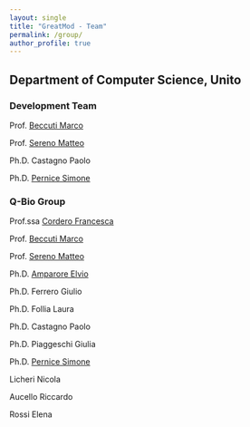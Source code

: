```yaml
---
layout: single
title: "GreatMod - Team"
permalink: /group/
author_profile: true
--- 
```


## Department of Computer Science, Unito

### Development Team

Prof. [Beccuti Marco](https://www.cs.unito.it/do/docenti.pl/Show?_id=mbeccuti#tab-profilo)

Prof. [Sereno Matteo](https://www.cs.unito.it/do/docenti.pl/Show?_id=msereno#tab-profilo)

Ph.D. Castagno Paolo

Ph.D. [Pernice Simone](https://www.cs.unito.it/do/docenti.pl/Show?_id=spernice#tab-profilo)


### Q-Bio Group

Prof.ssa [Cordero Francesca](https://www.cs.unito.it/do/docenti.pl/Show?_id=fcordero)

Prof. [Beccuti Marco](https://www.cs.unito.it/do/docenti.pl/Show?_id=mbeccuti#tab-profilo)

Prof. [Sereno Matteo](https://www.cs.unito.it/do/docenti.pl/Show?_id=msereno#tab-profilo)

Ph.D. [Amparore Elvio](https://www.cs.unito.it/do/docenti.pl/Alias?elviogilberto.amparore#tab-profilo)

Ph.D. Ferrero Giulio

Ph.D. Follia Laura 

Ph.D. Castagno Paolo

Ph.D. Piaggeschi Giulia

Ph.D. [Pernice Simone](http://www.di.unito.it/~pernice/)

Licheri Nicola

Aucello Riccardo 

Rossi Elena

